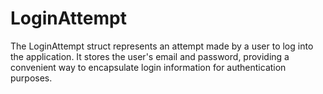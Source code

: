 # LoginAttempt
The LoginAttempt struct represents an attempt made by a user to log into the application. It stores the user's email and password, providing a convenient way to encapsulate login information for authentication purposes.

